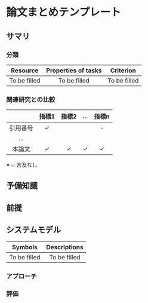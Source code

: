 # 論文まとめテンプレート

## サマリ
<!--
以下を記載する：
- 元論文pdfのリンク
- 出版年
- 学会名
- 論文タイトル
- 論文の新規性・手法のキモを2~3行で説明
-->

### 分類
<!-- [スケジューリング手法の分類法](https://tier4.atlassian.net/wiki/spaces/~6422e65c57f0c028e2f72804/pages/2780268789)に従って以下の表を埋める-->

| Resource     | Properties of tasks | Criterion    |
| :----------: | :-----------------: | :----------: |
| To be filled | To be filled        | To be filled |

### 関連研究との比較
<!-- 関連研究の章を基に以下のような比較表を作成する -->

|          | 指標1 | 指標2 | ... | 指標n |
| :------: | :---: | :---: | :-: | :---: |
| 引用番号 |   $\checkmark$   |       |     |   -   |
|   ...    |       |       |     |       |
|  本論文  |   $\checkmark$   |   $\checkmark$   |  $\checkmark$  |   $\checkmark$   |

※ -: 言及なし

## 予備知識
<!-- アプローチを理解するために必要最低限な予備知識を記載 -->

## 前提
<!-- 単純化や制約を全て列挙する -->

## システムモデル

<!-- アプローチセクションに登場するシンボルを全て以下の表にまとめる -->

|   Symbols    | Descriptions |
| :----------: | :----------: |
| To be filled | To be filled |

<!-- 上記表に書けないモデルを記載 -->

### アプローチ
<!-- 論文の提案の主眼を簡潔にまとめる。この資料を読んで再現実装できるレベルにする。 -->

### 評価
<!-- 評価方法・結果・著者の考察を簡潔にまとめる -->
